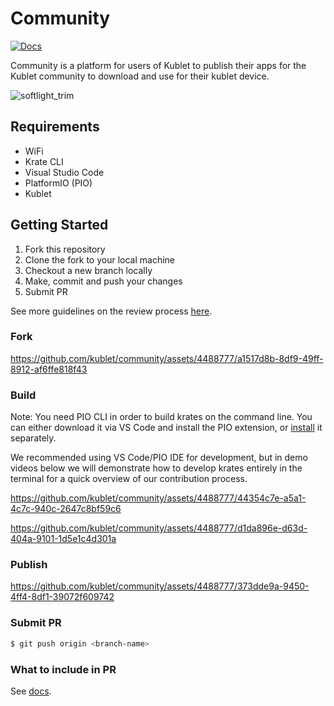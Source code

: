 # Community 

[![Docs](https://img.shields.io/badge/docs-developers.thekublet-blue?style=flat-square)](https://developers.thekublet.com)

Community is a platform for users of Kublet to publish their apps for the Kublet community to download and use for their kublet device.

![softlight_trim](https://github.com/kublet/community/assets/4488777/83a3d8a6-d340-4569-9ca0-3136d5fb2bb0)

## Requirements

- WiFi
- Krate CLI
- Visual Studio Code
- PlatformIO (PIO)
- Kublet

## Getting Started

1. Fork this repository
2. Clone the fork to your local machine
3. Checkout a new branch locally
4. Make, commit and push your changes
5. Submit PR

See more guidelines on the review process [here](https://developers.thekublet.com/docs/publishing/how-to/).

### Fork

https://github.com/kublet/community/assets/4488777/a1517d8b-8df9-49ff-8912-af6ffe818f43

### Build

Note: You need PIO CLI in order to build krates on the command line. You can either download it via VS Code and install the PIO extension, or [install](https://docs.platformio.org/en/latest/core/installation/methods/index.html) it separately.  

We recommended using VS Code/PIO IDE for development, but in demo videos below we will demonstrate how to develop krates entirely in the terminal for a quick overview of our contribution process.

https://github.com/kublet/community/assets/4488777/44354c7e-a5a1-4c7c-940c-2647c8bf59c6

https://github.com/kublet/community/assets/4488777/d1da896e-d63d-404a-9101-1d5e1c4d301a

### Publish 

https://github.com/kublet/community/assets/4488777/373dde9a-9450-4ff4-8df1-39072f609742

### Submit PR

```bash
$ git push origin <branch-name>
```

### What to include in PR

See [docs](https://developers.thekublet.com/docs/publishing/how-to/#what-to-include).
